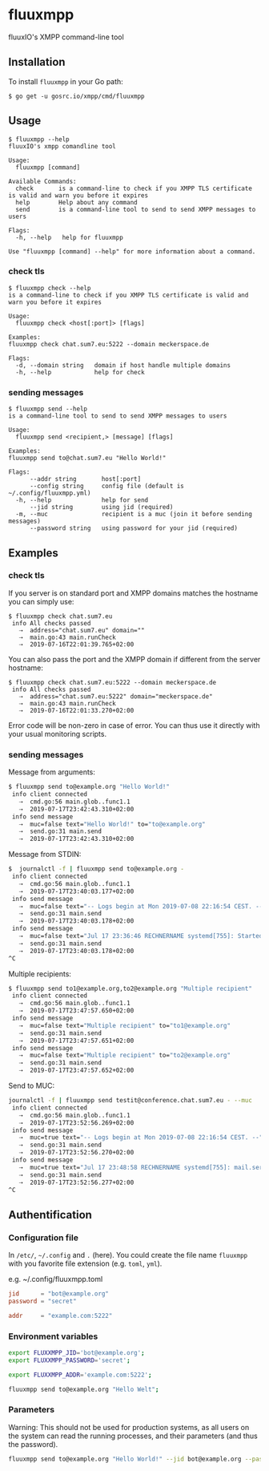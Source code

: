 # fluuxmpp

fluuxIO's XMPP command-line tool

## Installation

To install `fluuxmpp` in your Go path:

```
$ go get -u gosrc.io/xmpp/cmd/fluuxmpp
```

## Usage

```
$ fluuxmpp --help
fluuxIO's xmpp comandline tool

Usage:
  fluuxmpp [command]

Available Commands:
  check       is a command-line to check if you XMPP TLS certificate is valid and warn you before it expires
  help        Help about any command
  send        is a command-line tool to send to send XMPP messages to users

Flags:
  -h, --help   help for fluuxmpp

Use "fluuxmpp [command] --help" for more information about a command.
```

### check tls

```
$ fluuxmpp check --help
is a command-line to check if you XMPP TLS certificate is valid and warn you before it expires

Usage:
  fluuxmpp check <host[:port]> [flags]

Examples:
fluuxmpp check chat.sum7.eu:5222 --domain meckerspace.de

Flags:
  -d, --domain string   domain if host handle multiple domains
  -h, --help            help for check
```

### sending messages

```
$ fluuxmpp send --help
is a command-line tool to send to send XMPP messages to users

Usage:
  fluuxmpp send <recipient,> [message] [flags]

Examples:
fluuxmpp send to@chat.sum7.eu "Hello World!"

Flags:
      --addr string       host[:port]
      --config string     config file (default is ~/.config/fluuxmpp.yml)
  -h, --help              help for send
      --jid string        using jid (required)
  -m, --muc               recipient is a muc (join it before sending messages)
      --password string   using password for your jid (required)
```


## Examples

### check tls

If you server is on standard port and XMPP domains matches the hostname you can simply use:

```
$ fluuxmpp check chat.sum7.eu
 info All checks passed
   ⇢  address="chat.sum7.eu" domain=""
   ⇢  main.go:43 main.runCheck
   ⇢  2019-07-16T22:01:39.765+02:00
```

You can also pass the port and the XMPP domain if different from the server hostname:

```
$ fluuxmpp check chat.sum7.eu:5222 --domain meckerspace.de
 info All checks passed
   ⇢  address="chat.sum7.eu:5222" domain="meckerspace.de"
   ⇢  main.go:43 main.runCheck
   ⇢  2019-07-16T22:01:33.270+02:00
```

Error code will be non-zero in case of error. You can thus use it directly with your usual 
monitoring scripts.


### sending messages

Message from arguments:
```bash
$ fluuxmpp send to@example.org "Hello World!"
 info client connected
   ⇢  cmd.go:56 main.glob..func1.1
   ⇢  2019-07-17T23:42:43.310+02:00
 info send message
   ⇢  muc=false text="Hello World!" to="to@example.org"
   ⇢  send.go:31 main.send
   ⇢  2019-07-17T23:42:43.310+02:00
```

Message from STDIN:
```bash
$  journalctl -f | fluuxmpp send to@example.org -
 info client connected
   ⇢  cmd.go:56 main.glob..func1.1
   ⇢  2019-07-17T23:40:03.177+02:00
 info send message
   ⇢  muc=false text="-- Logs begin at Mon 2019-07-08 22:16:54 CEST. --" to="to@example.org"
   ⇢  send.go:31 main.send
   ⇢  2019-07-17T23:40:03.178+02:00
 info send message
   ⇢  muc=false text="Jul 17 23:36:46 RECHNERNAME systemd[755]: Started Fetch mails." to="to@example.org"
   ⇢  send.go:31 main.send
   ⇢  2019-07-17T23:40:03.178+02:00
^C
```


Multiple recipients:
```bash
$ fluuxmpp send to1@example.org,to2@example.org "Multiple recipient"
 info client connected
   ⇢  cmd.go:56 main.glob..func1.1
   ⇢  2019-07-17T23:47:57.650+02:00
 info send message
   ⇢  muc=false text="Multiple recipient" to="to1@example.org"
   ⇢  send.go:31 main.send
   ⇢  2019-07-17T23:47:57.651+02:00
 info send message
   ⇢  muc=false text="Multiple recipient" to="to2@example.org"
   ⇢  send.go:31 main.send
   ⇢  2019-07-17T23:47:57.652+02:00
```

Send to MUC:
```bash
journalctl -f | fluuxmpp send testit@conference.chat.sum7.eu - --muc
 info client connected
   ⇢  cmd.go:56 main.glob..func1.1
   ⇢  2019-07-17T23:52:56.269+02:00
 info send message
   ⇢  muc=true text="-- Logs begin at Mon 2019-07-08 22:16:54 CEST. --" to="testit@conference.chat.sum7.eu"
   ⇢  send.go:31 main.send
   ⇢  2019-07-17T23:52:56.270+02:00
 info send message
   ⇢  muc=true text="Jul 17 23:48:58 RECHNERNAME systemd[755]: mail.service: Succeeded." to="testit@conference.chat.sum7.eu"
   ⇢  send.go:31 main.send
   ⇢  2019-07-17T23:52:56.277+02:00
^C
```

## Authentification

### Configuration file

In `/etc/`, `~/.config` and `.` (here).
You could create the file name `fluuxmpp` with you favorite file extension (e.g. `toml`, `yml`).

e.g. ~/.config/fluuxmpp.toml
```toml
jid      = "bot@example.org"
password = "secret"

addr     = "example.com:5222"
```

### Environment variables

```bash
export FLUXXMPP_JID='bot@example.org';
export FLUXXMPP_PASSWORD='secret';

export FLUXXMPP_ADDR='example.com:5222';

fluuxmpp send to@example.org "Hello Welt";
```

### Parameters

Warning: This should not be used for production systems, as all users on the system
can read the running processes, and their parameters (and thus the password).

```bash
fluuxmpp send to@example.org "Hello World!" --jid bot@example.org --password secret --addr example.com:5222;
```
